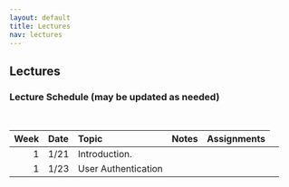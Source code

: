 ```yaml
---
layout: default
title: Lectures
nav: lectures
---
```


## Lectures

<h3 id="toc_2">Lecture Schedule (may be updated as needed)</h3>
<br>
<table>
<thead>
<tr>
<th align="right">Week</th>
<th align="left">Date</th>
<th align="left">Topic</th>
<th>Notes</th>
<th>Assignments</th>
</tr>
</thead>
<tbody>
  
<tr>
<td align="right">1</td>
<td align="left">1/21</td>
<td align="left">Introduction.</td>
<td></td>
<td></td>
<td></td>
</tr>

<tr>
<td align="right">1</td>
<td align="left">1/23</td>
<td align="left">User Authentication</td>
<td></td>
<td></td>
<td></td>
</tr>

</tbody>
</table>
